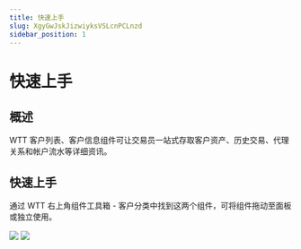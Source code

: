 ```yaml
---
title: 快速上手
slug: XgyGwJskJizwiyksVSLcnPCLnzd
sidebar_position: 1
---
```



# 快速上手

## 概述

WTT 客户列表、客户信息组件可让交易员一站式存取客户资产、历史交易、代理关系和帐户流水等详细资讯。

## 快速上手

通过 WTT 右上角组件工具箱 - 客户分类中找到这两个组件，可将组件拖动至面板或独立使用。

<img src="/assets/D75rb0NDLogBtMxNib3cMoWHnWc.png" src-width="600" src-height="128" align="center"/>

<img src="/assets/NV4Qb0st9oVltYxgS3KcWsrIndh.png" src-width="1348" src-height="898" align="center"/>

